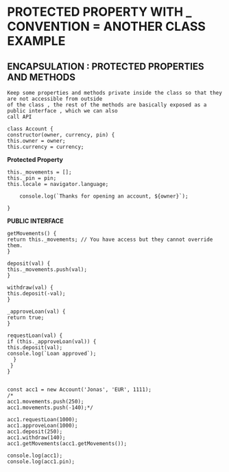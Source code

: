 # **PROTECTED PROPERTY WITH \_ CONVENTION = ANOTHER CLASS EXAMPLE**

## **ENCAPSULATION : PROTECTED PROPERTIES AND METHODS**

```
Keep some properties and methods private inside the class so that they are not accessible from outside
of the class , the rest of the methods are basically exposed as a public interface , which we can also
call API
```

```
class Account {
constructor(owner, currency, pin) {
this.owner = owner;
this.currency = currency;
```

**Protected Property**

```
this._movements = [];
this._pin = pin;
this.locale = navigator.language;

    console.log(`Thanks for opening an account, ${owner}`);

}
```

**PUBLIC INTERFACE**

```
getMovements() {
return this._movements; // You have access but they cannot override them.
}

deposit(val) {
this._movements.push(val);
}

withdraw(val) {
this.deposit(-val);
}

_approveLoan(val) {
return true;
}

requestLoan(val) {
if (this._approveLoan(val)) {
this.deposit(val);
console.log(`Loan approved`);
  }
 }
}

```

```

const acc1 = new Account('Jonas', 'EUR', 1111);
/*
acc1.movements.push(250);
acc1.movements.push(-140);*/

acc1.requestLoan(1000);
acc1.approveLoan(1000);
acc1.deposit(250);
acc1.withdraw(140);
acc1.getMovements(acc1.getMovements());

console.log(acc1);
console.log(acc1.pin);

```
